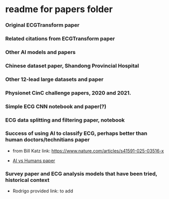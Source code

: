 # readme for papers folder  

### Original ECGTransform paper  

### Related citations from ECGTransform paper  

### Other AI models and papers  

### Chinese dataset paper, Shandong Provincial Hospital  

### Other 12-lead large datasets and paper  


### Physionet CinC challenge papers, 2020 and 2021.  


### Simple ECG CNN notebook and paper(?)  


### ECG data splitting and filtering paper, notebook  


### Success of using AI to classify ECG, perhaps better than human doctors/technitians paper  
 - from Bill Katz link: https://www.nature.com/articles/s41591-025-03516-x
 * <a href="https://github.com/JennEYoon/ECG-transform/blob/main/papers/AI_vs_Human_s41591-025-03516-x.pdf" >AI vs Humans paper</a>  

### Survey paper and ECG analysis models that have been tried, historical context 
 - Rodrigo provided link: to add  







